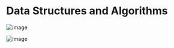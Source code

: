 # Data Structures and Algorithms

![image](https://user-images.githubusercontent.com/81563083/215306049-2da33e63-d56b-4c26-a70b-8622312a7dc1.png)


![image](https://user-images.githubusercontent.com/81563083/215306028-1ebc2878-6ad5-4bce-ad43-1fd6bcd83579.png)
